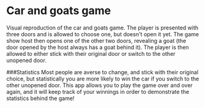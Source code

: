 # Car and goats game
Visual reproduction of the car and goats game. The player is presented with
three doors and is allowed to choose one, but doesn't open it yet. The game
show host then opens one of the other two doors, revealing a goat (the door
opened by the host always has a goat behind it). The player is then allowed
to either stick with their original door or switch to the other unopened door.

###Statistics
Most people are averse to change, and stick with their original choice, but 
statistically you are more likely to win the car if you switch to the other
unopened door. This app allows you to play the game over and over again, and
it will keep track of your winnings in order to demonstrate the statistics 
behind the game!
